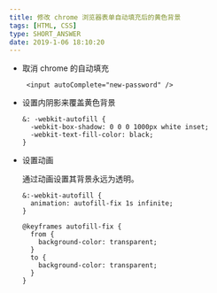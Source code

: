 ```yaml
---
title: 修改 chrome 浏览器表单自动填充后的黄色背景
tags: [HTML, CSS]
type: SHORT_ANSWER
date: 2019-1-06 18:10:20
---
```


- 取消 chrome 的自动填充

  ```
   <input autoComplete="new-password" />
  ```

- 设置内阴影来覆盖黄色背景

  ```
  &: -webkit-autofill {
    -webkit-box-shadow: 0 0 0 1000px white inset;
    -webkit-text-fill-color: black;
  }
  ```

- 设置动画

  通过动画设置其背景永远为透明。

  ```
  &:-webkit-autofill {
    animation: autofill-fix 1s infinite;
  }

  @keyframes autofill-fix {
    from {
      background-color: transparent;
    }
    to {
      background-color: transparent;
    }
  }
  ```

